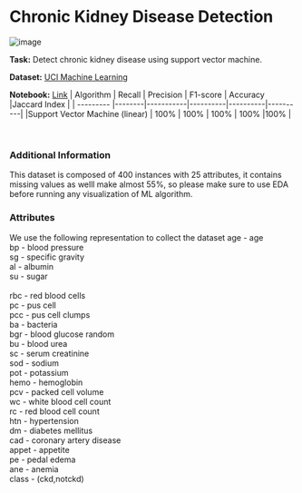 # Chronic Kidney Disease Detection
![image](https://github.com/Kmohamedalie/Chronic-Kidney-Disease/assets/63104472/a2ccd4e9-38b6-4f55-adc3-5ed9c6ff1844)



**Task:** Detect chronic kidney disease using support vector machine.

**Dataset:**  <a href="https://archive.ics.uci.edu/dataset/336/chronic+kidney+disease">UCI Machine Learning</a>

**Notebook:** [Link]()
| Algorithm | Recall | Precision | F1-score | Accuracy |Jaccard Index |
| --------- |--------|-----------|----------|----------|----------|
|Support Vector Machine (linear) |  100%  |    100% |   100% |  100%  |100%  |
    

<br>

### **Additional Information**
This dataset is composed of 400 instances with 25 attributes, it contains missing values as welll make almost 55%, so please make sure to use EDA before running any visualization of ML algorithm.
<br>

### **Attributes**
We use the following representation to collect the dataset
            age		-	age	              <br>
			bp		-	blood pressure    <br>
			sg		-	specific gravity  <br>
			al		-   	albumin       <br>
			su		-	sugar             <br>            
			rbc		-	red blood cells   <br>
			pc		-	pus cell          <br>
			pcc		-	pus cell clumps   <br>
			ba		-	bacteria          <br>
			bgr		-	blood glucose random   <br>
			bu		-	blood urea             <br>
			sc		-	serum creatinine       <br>
			sod		-	sodium                 <br>
			pot		-	potassium              <br>
			hemo		-	hemoglobin         <br>
			pcv		-	packed cell volume     <br>
			wc		-	white blood cell count <br>
			rc		-	red blood cell count   <br>
			htn		-	hypertension           <br>
			dm		-	diabetes mellitus      <br>
			cad		-	coronary artery disease <br>
			appet		-	appetite            <br>
			pe		-	pedal edema             <br>
			ane		-	anemia                   <br>
			class - (ckd,notckd)	            <br>
